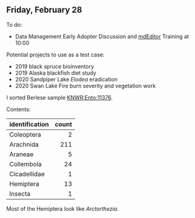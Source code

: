 
## Friday, February 28

To do:

* Data Management Early Adopter Discussion and [mdEditor](https://www.mdeditor.org/) Training at 10:00

Potential projects to use as a test case:

* 2019 black spruce bioinventory
* 2019 Alaska blackfish diet study
* 2020 Sandpiper Lake *Elodea* eradication
* 2020 Swan Lake Fire burn severity and vegetation work

I sorted Berlese sample [KNWR:Ento:11376](http://arctos.database.museum/guid/KNWR:Ento:11376).

Contents:

identification|count
:---|---:
Coleoptera|2
Arachnida|211
Araneae|5
Collembola|24
Cicadellidae|1
Hemiptera|13
Insecta|1

Most of the Hemiptera look like *Arctorthezia*.

